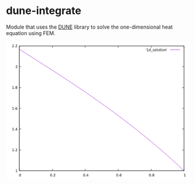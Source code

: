 # dune-integrate

Module that uses the [DUNE](https://www.dune-project.org/) library to solve the one-dimensional heat equation using FEM.

![Solution](sol.png)
